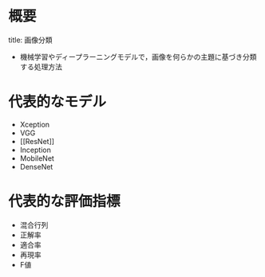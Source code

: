 # 概要
title: 画像分類
- 機械学習やディープラーニングモデルで，画像を何らかの主題に基づき分類する処理方法
# 代表的なモデル
- Xception
- VGG
- [[ResNet]]
- Inception
- MobileNet
- DenseNet
# 代表的な評価指標
- 混合行列
- 正解率
- 適合率
- 再現率
- F値